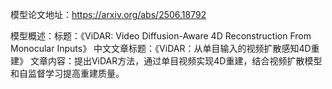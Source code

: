 模型论文地址：https://arxiv.org/abs/2506.18792

模型概述：标题：《ViDAR: Video Diffusion-Aware 4D Reconstruction From Monocular Inputs》
中文文章标题：《ViDAR：从单目输入的视频扩散感知4D重建》
文章内容：提出ViDAR方法，通过单目视频实现4D重建，结合视频扩散模型和自监督学习提高重建质量。
